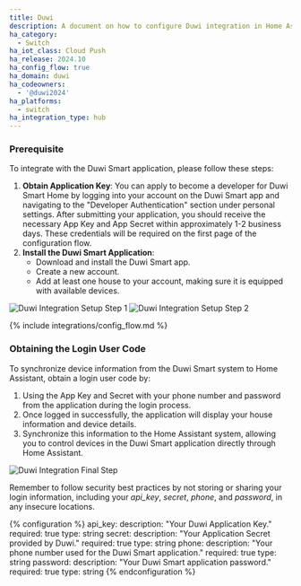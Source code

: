 ```yaml
---
title: Duwi
description: A document on how to configure Duwi integration in Home Assistant.
ha_category:
  - Switch
ha_iot_class: Cloud Push
ha_release: 2024.10
ha_config_flow: true
ha_domain: duwi
ha_codeowners:
  - '@duwi2024'
ha_platforms:
  - switch
ha_integration_type: hub
---
```


### Prerequisite

To integrate with the Duwi Smart application, please follow these steps:

1. **Obtain Application Key**: You can apply to become a developer for Duwi Smart Home by logging into your account on
   the Duwi Smart app and navigating to the "Developer Authentication" section under personal settings. After submitting
   your application, you should receive the necessary App Key and App Secret within approximately 1-2 business days.
   These credentials will be required on the first page of the configuration flow.
2. **Install the Duwi Smart Application**:
    - Download and install the Duwi Smart app.
    - Create a new account.
    - Add at least one house to your account, making sure it is equipped with available devices.

<p class='img'>
  <img src='/images/integrations/duwi/image001.png' alt="Duwi Integration Setup Step 1"/>
  <img src='/images/integrations/duwi/image002.png' alt="Duwi Integration Setup Step 2"/>
</p>

{% include integrations/config_flow.md %}

### Obtaining the Login User Code

To synchronize device information from the Duwi Smart system to Home Assistant, obtain a login user code by:

1. Using the App Key and Secret with your phone number and password from the application during the login process.
2. Once logged in successfully, the application will display your house information and device details.
3. Synchronize this information to the Home Assistant system, allowing you to control devices in the Duwi Smart
   application directly through Home Assistant.

<p class='img'>
  <img src='/images/integrations/duwi/image003.png' alt="Duwi Integration Final Step"/>
</p>

Remember to follow security best practices by not storing or sharing your login information, including your *api_key*,
*secret*, *phone*, and *password*, in any insecure locations.

{% configuration %}
api_key:
   description: "Your Duwi Application Key."
   required: true
   type: string
secret:
   description: "Your Application Secret provided by Duwi."
   required: true
   type: string
phone:
   description: "Your phone number used for the Duwi Smart application."
   required: true
   type: string
password:
   description: "Your Duwi Smart application password."
   required: true
   type: string
{% endconfiguration %}
